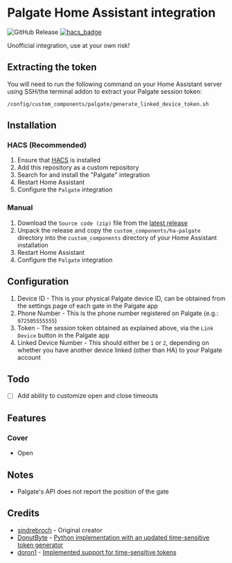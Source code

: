 # Palgate Home Assistant integration

![GitHub Release](https://img.shields.io/github/v/release/ShonP40/ha-palgate?style=flat-square)
[![hacs_badge](https://img.shields.io/badge/HACS-Custom-41BDF5.svg)](https://github.com/hacs/integration)

Unofficial integration, use at your own risk!

## Extracting the token
You will need to run the following command on your Home Assistant server using SSH/the terminal addon to extract your Palgate session token:

```shell
/config/custom_components/palgate/generate_linked_device_token.sh
```

## Installation

### HACS (Recommended)

1. Ensure that [HACS](https://hacs.xyz/) is installed
2. Add this repository as a custom repository
3. Search for and install the "Palgate" integration
4. Restart Home Assistant
5. Configure the `Palgate` integration

### Manual

1. Download the `Source code (zip)` file from the [latest release](https://github.com/ShonP40/ha-palgate/releases/latest)
2. Unpack the release and copy the `custom_components/ha-palgate` directory into the `custom_components` directory of your Home Assistant installation
3. Restart Home Assistant
4. Configure the `Palgate` integration

## Configuration

1. Device ID - This is your physical Palgate device ID, can be obtained from the settings page of each gate in the Palgate app
2. Phone Number - This is the phone number registered on Palgate (e.g.: `972505555555`)
3. Token - The session token obtained as explained above, via the `Link Device` button in the Palgate app
4. Linked Device Number - This should either be `1` or `2`, depending on whether you have another device linked (other than HA) to your Palgate account

## Todo
- [ ] Add ability to customize open and close timeouts

## Features
### Cover
- Open

## Notes
- Palgate's API does not report the position of the gate

## Credits
- [sindrebroch](https://github.com/sindrebroch) - Original creator
- [DonutByte](https://github.com/DonutByte) - [Python implementation with an updated time-sensitive token generator](https://github.com/DonutByte/pylgate)
- [doron1](https://github.com/doron1) - [Implemented support for time-sensitive tokens](https://github.com/ShonP40/ha-palgate/pull/4)
